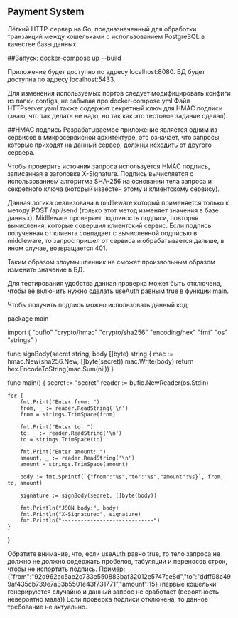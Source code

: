 ## Payment System

Лёгкий HTTP-сервер на Go, предназначенный для обработки транзакций между кошельками 
с использованием PostgreSQL в качестве базы данных.

##Запуск:
docker-compose up --build

Приложение будет доступно по адресу localhost:8080. 
БД будет доступна по адресу localhost:5433.

Для изменения используемых портов следует модифицировать конфиги из папки configs, 
не забывая про docker-compose.yml
Файл HTTPserver.yaml также содержит секретный ключ для HMAC подписи (знаю, что так делать не надо,
но так как это тестовое задание сделал).

##HMAC подпись
Разрабатываемое приложение является одним из сервисов в 
микросервисной архитектуре, это означает, что запросы,
которые приходят на данный сервер, должны исходить от другого сервера.

Чтобы проверить источник запроса используется HMAC подпись, записанная в
заголовке X-Signature. Подпись вычисляется с использованием алгоритма SHA-256
на основании тела запроса и секретного ключа (который известен этому и клиентскому сервису).

Данная логика реализована в midlleware который применяется только к методу 
POST /api/send (только этот метод изменяет значения в базе данных).
Midlleware проверяет подлиность подписи, повторяя вычисления,
которые совершил клиентский сервис. Если подпись полученная от клиента
совпадает с вычисленной подписью в middleware, то запрос пришел от сервиса
и обрабатывается дальше, в ином случае, возвращается 401.

Таким образом злоумышленник не сможет произвольным образом изменить значение в БД.

Для тестирования удобства данная проверка может быть отключена, чтобы её включить нужно сделать 
useAuth равным true в функции main. 

Чтобы получить подпись можно использовать данный код:

package main

import (
	"bufio"
	"crypto/hmac"
	"crypto/sha256"
	"encoding/hex"
	"fmt"
	"os"
	"strings"
)

func signBody(secret string, body []byte) string {
	mac := hmac.New(sha256.New, []byte(secret))
	mac.Write(body)
	return hex.EncodeToString(mac.Sum(nil))
}

func main() {
	secret := "secret"
	reader := bufio.NewReader(os.Stdin)

	for {
		fmt.Print("Enter from: ")
		from, _ := reader.ReadString('\n')
		from = strings.TrimSpace(from)

		fmt.Print("Enter to: ")
		to, _ := reader.ReadString('\n')
		to = strings.TrimSpace(to)

		fmt.Print("Enter amount: ")
		amount, _ := reader.ReadString('\n')
		amount = strings.TrimSpace(amount)

		body := fmt.Sprintf(`{"from":"%s","to":"%s","amount":%s}`, from, to, amount)

		signature := signBody(secret, []byte(body))

		fmt.Println("JSON body:", body)
		fmt.Println("X-Signature:", signature)
		fmt.Println("-----------------------------")
	}
}

Обратите внимание, что, если useAuth равно true, то тело запроса не 
должно не должно содержать пробелов, табуляции и переносов строк, 
чтобы не испортить подпись.
Пример: {"from":"92d962ac5ae2c733e550883baf32012e5747ce8d","to":"ddff98c499af435cb739e7a33b5501e43f731771","amount":15}
(первые кошельки генерируются случайно и данный запрос не сработает (вероятность невероятно мала))
Если проверка подписи отключена, то данное требование не актуально.
